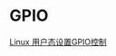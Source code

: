 GPIO
=====


[Linux 用户态设置GPIO控制](https://www.cnblogs.com/lxyd/p/9671673.html)






























